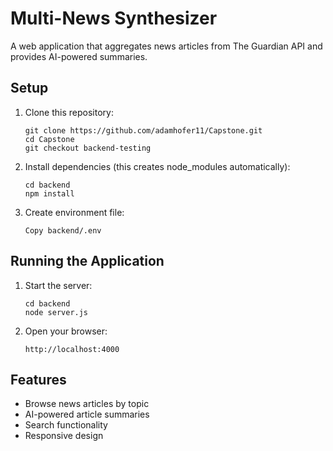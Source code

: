 # Multi-News Synthesizer

A web application that aggregates news articles from The Guardian API and provides AI-powered summaries.

## Setup

1. Clone this repository:
   ```
   git clone https://github.com/adamhofer11/Capstone.git
   cd Capstone
   git checkout backend-testing
   ```

2. Install dependencies (this creates node_modules automatically):
   ```
   cd backend
   npm install
   ```

3. Create environment file:
   ```
   Copy backend/.env
   ```

## Running the Application

1. Start the server:
   ```
   cd backend
   node server.js
   ```

2. Open your browser:
   ```
   http://localhost:4000
   ```

## Features

- Browse news articles by topic
- AI-powered article summaries
- Search functionality
- Responsive design






